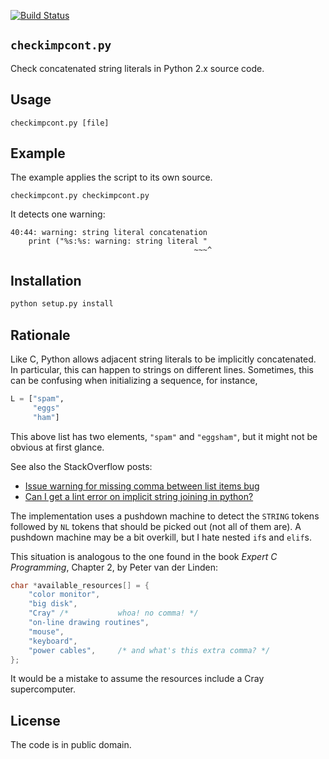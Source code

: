 [![Build Status](https://travis-ci.org/congma/checkimpcont.svg?branch=master)](https://travis-ci.org/congma/checkimpcont)

## `checkimpcont.py` ##

Check concatenated string literals in Python 2.x source code.


## Usage ##

```
checkimpcont.py [file]
```

## Example ##

The example applies the script to its own source.
```
checkimpcont.py checkimpcont.py
```

It detects one warning:
```
40:44: warning: string literal concatenation
    print ("%s:%s: warning: string literal "
                                         ~~~^
```

## Installation ##

```bash
python setup.py install
```

## Rationale ##

Like C, Python allows adjacent string literals to be implicitly concatenated.
In particular, this can happen to strings on different lines.  Sometimes, this
can be confusing when initializing a sequence, for instance,
```python
L = ["spam",
     "eggs"
     "ham"]
```
This above list has two elements, `"spam"` and `"eggsham"`, but it might not be
obvious at first glance.

See also the StackOverflow posts:  
*  [Issue warning for missing comma between list items bug](https://stackoverflow.com/questions/34540634/issue-warning-for-missing-comma-between-list-items-bug)
*  [Can I get a lint error on implicit string joining in python?](https://stackoverflow.com/questions/40503153/can-i-get-a-lint-error-on-implicit-string-joining-in-python)

The implementation uses a pushdown machine to detect the `STRING` tokens
followed by `NL` tokens that should be picked out (not all of them are).  A
pushdown machine may be a bit overkill, but I hate nested `if`s and `elif`s.

This situation is analogous to the one found in the book <i>Expert C
Programming</i>, Chapter 2, by Peter van der Linden:
```c
char *available_resources[] = {
    "color monitor",
    "big disk",
    "Cray" /*           whoa! no comma! */
    "on-line drawing routines",
    "mouse",
    "keyboard",
    "power cables",     /* and what's this extra comma? */
};
```
It would be a mistake to assume the resources include a Cray supercomputer.


## License ##

The code is in public domain.
